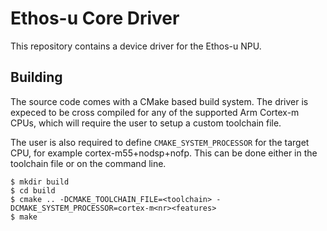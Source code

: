 # Ethos-u Core Driver

This repository contains a device driver for the Ethos-u NPU.

## Building

The source code comes with a CMake based build system. The driver is expeced
to be cross compiled for any of the supported Arm Cortex-m CPUs, which will
require the user to setup a custom toolchain file.

The user is also required to define `CMAKE_SYSTEM_PROCESSOR` for the target CPU,
for example cortex-m55+nodsp+nofp. This can be done either in the toolchain
file or on the command line.

```
$ mkdir build
$ cd build
$ cmake .. -DCMAKE_TOOLCHAIN_FILE=<toolchain> -DCMAKE_SYSTEM_PROCESSOR=cortex-m<nr><features>
$ make
```

